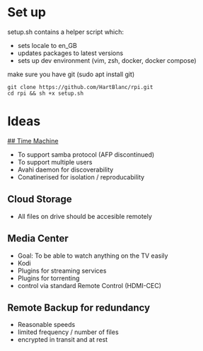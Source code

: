 # Set up

setup.sh contains a helper script which:
* sets locale to en_GB
* updates packages to latest versions
* sets up dev environment (vim, zsh, docker, docker compose)

make sure you have git (sudo apt install git)
```
git clone https://github.com/HartBlanc/rpi.git
cd rpi && sh +x setup.sh
```

# Ideas

[## Time Machine](./timemachine_over_smb)

* To support samba protocol (AFP discontinued)
* To support multiple users
* Avahi daemon for discoverability
* Conatinerised for isolation / reproducability

## Cloud Storage
* All files on drive should be accesible remotely

## Media Center
* Goal: To be able to watch anything on the TV easily
* Kodi
* Plugins for streaming services
* Plugins for torrenting
* control via standard Remote Control (HDMI-CEC)

## Remote Backup for redundancy
* Reasonable speeds
* limited frequency / number of files
* encrypted in transit and at rest
